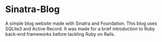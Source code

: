 Sinatra-Blog
============

A simple blog website made with Sinatra and Foundation. This blog uses SQLite3 and Active Record. 
It was made for a brief introduction to Ruby back-end frameworks before tackling Ruby on Rails.
